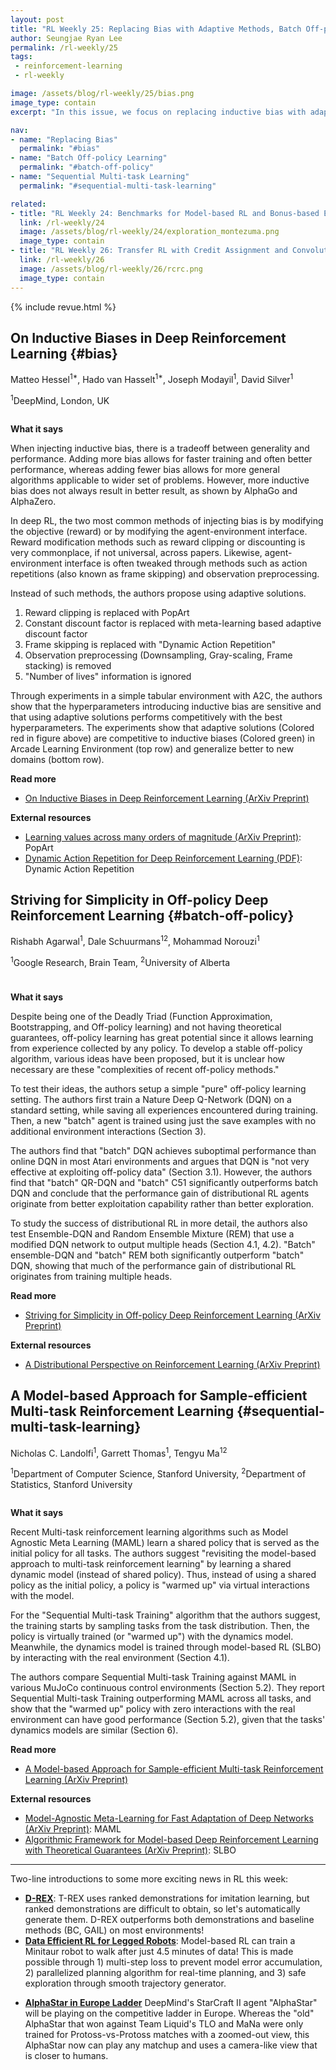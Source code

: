 ```yaml
---
layout: post
title: "RL Weekly 25: Replacing Bias with Adaptive Methods, Batch Off-policy Learning, and Learning Shared Model for Multi-task RL"
author: Seungjae Ryan Lee
permalink: /rl-weekly/25
tags:
 - reinforcement-learning
 - rl-weekly

image: /assets/blog/rl-weekly/25/bias.png
image_type: contain
excerpt: "In this issue, we focus on replacing inductive bias with adaptive solutions (DeepMind), learning off-policy from expert experience (Google Brain), and learning a shared model for multitask RL (Stanford)."

nav:
- name: "Replacing Bias"
  permalink: "#bias"
- name: "Batch Off-policy Learning"
  permalink: "#batch-off-policy"
- name: "Sequential Multi-task Learning"
  permalink: "#sequential-multi-task-learning"

related:
- title: "RL Weekly 24: Benchmarks for Model-based RL and Bonus-based Exploration Methods"
  link: /rl-weekly/24
  image: /assets/blog/rl-weekly/24/exploration_montezuma.png
  image_type: contain
- title: "RL Weekly 26: Transfer RL with Credit Assignment and Convolutional Reservoir Computing for World Models"
  link: /rl-weekly/26
  image: /assets/blog/rl-weekly/26/rcrc.png
  image_type: contain
---
```




{% include revue.html %}





## On Inductive Biases in Deep Reinforcement Learning {#bias}


<p class="authors" style="font-size: 1em">

Matteo Hessel<sup>1*</sup>,
Hado van Hasselt<sup>1*</sup>,
Joseph Modayil<sup>1</sup>,
David Silver<sup>1</sup>
</p>
<p class="authors__institutions" style="font-size: 1em">
    <sup>1</sup>DeepMind, London, UK
</p>

<div class="w100" style="margin: 10px auto;">
  <img src="{{ absolute_url }}/assets/blog/rl-weekly/25/bias.png" alt="">
</div>


**What it says**

When injecting inductive bias, there is a tradeoff between generality and performance. Adding more bias allows for faster training and often better performance, whereas adding fewer bias allows for more general algorithms applicable to wider set of problems. However, more inductive bias does not always result in better result, as shown by AlphaGo and AlphaZero.

In deep RL, the two most common methods of injecting bias is by modifying the objective (reward) or by modifying the agent-environment interface. Reward modification methods such as reward clipping or discounting is very commonplace, if not universal, across papers. Likewise, agent-environment interface is often tweaked through methods such as action repetitions (also known as frame skipping) and observation preprocessing.

Instead of such methods, the authors propose using adaptive solutions.

1. Reward clipping is replaced with PopArt
2. Constant discount factor is replaced with meta-learning based adaptive discount factor
3. Frame skipping is replaced with "Dynamic Action Repetition"
4. Observation preprocessing (Downsampling, Gray-scaling, Frame stacking) is removed
5. "Number of lives" information is ignored

Through experiments in a simple tabular environment with A2C, the authors show that the hyperparameters introducing inductive bias are sensitive  and that using adaptive solutions performs competitively with the best hyperparameters. The experiments show that adaptive solutions (Colored red in figure above) are competitive to inductive biases (Colored green) in Arcade Learning Environment (top row) and generalize better to new domains (bottom row).

**Read more**

- [On Inductive Biases in Deep Reinforcement Learning (ArXiv Preprint)](https://arxiv.org/abs/1907.02908)

**External resources**

- [Learning values across many orders of magnitude (ArXiv Preprint)](https://arxiv.org/abs/1602.07714): PopArt
- [Dynamic Action Repetition for Deep Reinforcement Learning (PDF)](https://www.aaai.org/ocs/index.php/AAAI/AAAI17/paper/viewFile/14866/14384): Dynamic Action Repetition





## Striving for Simplicity in Off-policy Deep Reinforcement Learning {#batch-off-policy}

<p class="authors" style="font-size: 1em">
Rishabh Agarwal<sup>1</sup>,
Dale Schuurmans<sup>12</sup>,
Mohammad Norouzi<sup>1</sup>
</p>
<p class="authors__institutions" style="font-size: 1em">
    <sup>1</sup>Google Research, Brain Team,
    <sup>2</sup>University of Alberta
</p>

<div class="w100" style="margin: 10px auto;">
  <img src="{{ absolute_url }}/assets/blog/rl-weekly/25/batch.png" alt="">
</div>

<div class="w50" style="margin: 10px auto;">
  <img src="{{ absolute_url }}/assets/blog/rl-weekly/25/batch_table.png" alt="">
</div>

**What it says**

Despite being one of the Deadly Triad (Function Approximation, Bootstrapping, and Off-policy learning) and not having theoretical guarantees, off-policy learning has great potential since it allows learning from experience collected by any policy. To develop a stable off-policy algorithm, various ideas have been proposed, but it is unclear how necessary are these "complexities of recent off-policy methods."

To test their ideas, the authors setup a simple "pure" off-policy learning setting. The authors first train a Nature Deep Q-Network (DQN) on a standard setting, while saving all experiences encountered during training. Then, a new "batch" agent is trained using just the save examples with no additional environment interactions (Section 3).

The authors find that "batch" DQN achieves suboptimal performance than online DQN in most Atari environments and argues that DQN is "not very effective at exploiting off-policy data" (Section 3.1). However, the authors find that "batch" QR-DQN and "batch" C51 significantly outperforms batch DQN and conclude that the performance gain of distributional RL agents originate from better exploitation capability rather than better exploration.

To study the success of distributional RL in more detail, the authors also test Ensemble-DQN and Random Ensemble Mixture (REM) that use a modified DQN network to output multiple heads (Section 4.1, 4.2). "Batch" ensemble-DQN and "batch" REM both significantly outperform "batch" DQN, showing that much of the performance gain of distributional RL originates from training multiple heads.

**Read more**

- [Striving for Simplicity in Off-policy Deep Reinforcement Learning (ArXiv Preprint)](https://arxiv.org/abs/1907.04543)

**External resources**

- [A Distributional Perspective on Reinforcement Learning (ArXiv Preprint)](https://arxiv.org/abs/1707.06887)


## A Model-based Approach for Sample-efficient Multi-task Reinforcement Learning {#sequential-multi-task-learning}

<p class="authors" style="font-size: 1em">
Nicholas C. Landolfi<sup>1</sup>,
Garrett Thomas<sup>1</sup>,
Tengyu Ma<sup>12</sup>
</p>
<p class="authors__institutions" style="font-size: 1em">
    <sup>1</sup>Department of Computer Science, Stanford University,
    <sup>2</sup>Department of Statistics, Stanford University
</p>

<div class="w80" style="margin: 10px auto;">
  <img src="{{ absolute_url }}/assets/blog/rl-weekly/25/smt.png" alt="">
</div>


**What it says**

Recent Multi-task reinforcement learning algorithms such as Model Agnostic Meta Learning (MAML) learn a shared policy that is served as the initial policy for all tasks. The authors suggest "revisiting the model-based approach to multi-task reinforcement learning" by learning a shared dynamic model (instead of shared policy). Thus, instead of using a shared policy as the initial policy, a policy is "warmed up" via virtual interactions with the model.

For the "Sequential Multi-task Training" algorithm that the authors suggest, the training starts by sampling tasks from the task distribution. Then, the policy is virtually trained (or "warmed up") with the dynamics model. Meanwhile, the dynamics model is trained through model-based RL (SLBO) by interacting with the real environment (Section 4.1).

The authors compare Sequential Multi-task Training against MAML in various MuJoCo continuous control environments (Section 5.2). They report Sequential Multi-task Training outperforming MAML across all tasks, and show that the "warmed up" policy with zero interactions with the real environment can have good performance (Section 5.2), given that the tasks' dynamics models are similar (Section 6).

**Read more**

- [A Model-based Approach for Sample-efficient Multi-task Reinforcement Learning (ArXiv Preprint)](https://arxiv.org/abs/1907.04964)

**External resources**

- [Model-Agnostic Meta-Learning for Fast Adaptation of Deep Networks (ArXiv Preprint)](https://arxiv.org/abs/1703.03400): MAML
- [Algorithmic Framework for Model-based Deep Reinforcement Learning with Theoretical Guarantees (ArXiv Preprint)](https://arxiv.org/abs/1807.03858): SLBO

------

Two-line introductions to some more exciting news in RL this week:

- [**D-REX**](https://arxiv.org/abs/1907.03976): T-REX uses ranked demonstrations for imitation learning, but ranked demonstrations are difficult to obtain, so let's automatically generate them. D-REX outperforms both demonstrations and baseline methods (BC, GAIL) on most environments!
- [**Data Efficient RL for Legged Robots**](https://arxiv.org/abs/1907.03613): Model-based RL can train a Minitaur robot to walk after just 4.5 minutes of data! This is made possible through 1) multi-step loss to prevent model error accumulation, 2) parallelized planning algorithm for real-time planning, and 3) safe exploration through smooth trajectory generator.
<!-- - [**Sequential Multi-task Learning**](https://arxiv.org/abs/1907.04964) Sequential Multi-task Learning outperforms MAML with fewer samples in various MuJoCo tasks. -->
- [**AlphaStar in Europe Ladder**](https://starcraft2.com/en-us/news/22933138) DeepMind's StarCraft II agent "AlphaStar" will be playing on the competitive ladder in Europe. Whereas the "old" AlphaStar that won against Team Liquid's TLO and MaNa were only trained for Protoss-vs-Protoss matches with a zoomed-out view, this AlphaStar now can play any matchup and uses a camera-like view that is closer to humans.
